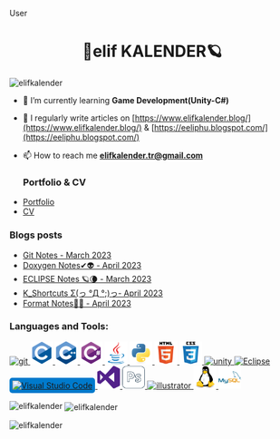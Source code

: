 User
<h1 align="center"> 🚩elif KALENDER🪐</h1>
<p align="left"> <img src="https://komarev.com/ghpvc/?username=elifkalender&label=Profile%20views&color=0e75b6&style=flat" alt="elifkalender" /> </p>


- 🌱 I’m currently learning **Game Development(Unity-C#)**

- 📝 I regularly write articles on  [https://www.elifkalender.blog/](https://www.elifkalender.blog/) & [https://eeliphu.blogspot.com/](https://eeliphu.blogspot.com/)

- 📫 How to reach me **elifkalender.tr@gmail.com**

  ### Portfolio & CV
<ul>
  <li><a href="https://www.elifkalender.blog/portfolio-collections/my-portfolio/myportfol%C4%B1o">Portfolio </a></li>
  <li><a href="https://www.elifkalender.blog/portfolio-collections/cv/cv-2cbac2">CV </a></li>     
</ul>

### Blogs posts
<ul>
  <li><a href="https://eeliphu.blogspot.com/2023/03/git-notes.html">Git Notes - March 2023</a></li>
  <li><a href="https://eeliphu.blogspot.com/2023/04/doxygen-notes.html">Doxygen Notes✔👽 - April 2023</a></li>
  <li><a href="https://eeliphu.blogspot.com/2023/03/eclipse-notes.html">ECLIPSE Notes 🪐🌘 - March 2023</a></li>  
  <li><a href="https://eeliphu.blogspot.com/2023/04/kshortcuts.html">K_Shortcuts Σ(っ °Д °;)っ- April 2023</a></li>
  <li><a href="https://eeliphu.blogspot.com/2023/04/front-end-notes.html">Format Notes🤞✨ - April 2023</a></li>    
</ul>


<h3 align="left">Languages and Tools:</h3>
<p align="left">
  <!-- Git -->
  <a href="https://git-scm.com/" target="_blank" rel="noreferrer">
    <img src="https://www.vectorlogo.zone/logos/git-scm/git-scm-icon.svg" alt="git" width="40" height="40"/>
  </a>
  
  <!-- C Programming -->
  <a href="https://www.cprogramming.com/" target="_blank" rel="noreferrer">
    <img src="https://raw.githubusercontent.com/devicons/devicon/master/icons/c/c-original.svg" alt="c" width="40" height="40"/>
  </a>

  <!-- C++ -->
  <a href="https://www.w3schools.com/cpp/" target="_blank" rel="noreferrer">
    <img src="https://raw.githubusercontent.com/devicons/devicon/master/icons/cplusplus/cplusplus-original.svg" alt="cplusplus" width="40" height="40"/>
  </a>

  <!-- C# -->
  <a href="https://www.w3schools.com/cs/" target="_blank" rel="noreferrer">
    <img src="https://raw.githubusercontent.com/devicons/devicon/master/icons/csharp/csharp-original.svg" alt="csharp" width="40" height="40"/>
  </a>

  <!-- Java -->
  <a href="https://www.java.com" target="_blank" rel="noreferrer"> 
    <img src="https://raw.githubusercontent.com/devicons/devicon/master/icons/java/java-original.svg" alt="java" width="40" height="40"/> 
  </a>

  <!-- Python -->
  <a href="https://www.python.org" target="_blank" rel="noreferrer">
    <img src="https://raw.githubusercontent.com/devicons/devicon/master/icons/python/python-original.svg" alt="python" width="40" height="40"/>
  </a>
  
  <!-- HTML -->
  <a href="https://www.w3.org/html/" target="_blank" rel="noreferrer">
    <img src="https://raw.githubusercontent.com/devicons/devicon/master/icons/html5/html5-original-wordmark.svg" alt="html5" width="40" height="40"/>
  </a>

  <!-- CSS -->
  <a href="https://www.w3schools.com/css/" target="_blank" rel="noreferrer">
    <img src="https://raw.githubusercontent.com/devicons/devicon/master/icons/css3/css3-original-wordmark.svg" alt="css3" width="40" height="40"/>
  </a>
 <!-- Unity -->
  <a href="https://unity.com/" target="_blank" rel="noreferrer">
    <img src="https://www.vectorlogo.zone/logos/unity3d/unity3d-icon.svg" alt="unity" width="40" height="40"/>
  </a>
  <!-- 3ds Max -->
<!--<a href="https://tr.pinterest.com/pin/812336851554293799/" target="_blank" rel="noreferrer">
  <img src="https://i.pinimg.com/564x/95/a8/8d/95a88d83d614a098ed5e9a61fec5858a.jpg" alt="Pinterest Image" width="40" height="40" style="background-color: #FFFFFF; padding: 5px; border-radius: 5px"/>
</a>-->
  <!-- V-Ray -->
  <!--<a href="https://www.chaosgroup.com/vray" target="_blank" rel="noreferrer">
    <img src="https://www.vectorlogo.zone/logos/vray/vray-icon.svg" alt="V-Ray" width="40" height="40"/>
  </a>-->

  <!-- Lumion -->
  <!--<a href="https://lumion.com/" target="_blank" rel="noreferrer">
    <img src="https://www.vectorlogo.zone/logos/lumion/lumion-icon.svg" alt="Lumion" width="40" height="40"/>
  </a>-->

  <!-- Revit -->
  <!--<a href="https://www.autodesk.com/products/revit/overview" target="_blank" rel="noreferrer">
    <img src="https://www.vectorlogo.zone/logos/autodesk_revit/autodesk_revit-icon.svg" alt="Revit" width="40" height="40"/>
  </a>-->

  <!-- AutoCAD -->
 <!-- <a href="https://www.autodesk.com/products/autocad/overview" target="_blank" rel="noreferrer">
    <img src="https://www.vectorlogo.zone/logos/autodesk_autocad/autodesk_autocad-icon.svg" alt="AutoCAD" width="40" height="40"/>
  </a>-->

  <!-- Eclipse -->
  <a href="https://www.eclipse.org/" target="_blank" rel="noreferrer">
    <img src="https://www.vectorlogo.zone/logos/eclipse/eclipse-icon.svg" alt="Eclipse" width="40" height="40"/>
  </a>

<!-- Visual Studio Code (Mavi) -->
<a href="https://code.visualstudio.com/" target="_blank" rel="noreferrer">
  <img src="https://img.icons8.com/fluent/48/000000/visual-studio-code-2019.png" alt="Visual Studio Code" width="40" height="40" style="background-color: #007ACC; padding: 5px; border-radius: 5px"/>
</a>

  <!-- Visual Studio -->
  <a href="https://visualstudio.microsoft.com/" target="_blank" rel="noreferrer">
    <img src="https://raw.githubusercontent.com/devicons/devicon/master/icons/visualstudio/visualstudio-plain.svg" alt="Visual Studio" width="40" height="40"/>
  </a>
  
  <!-- Photoshop -->
  <a href="https://www.photoshop.com/en" target="_blank" rel="noreferrer">
    <img src="https://raw.githubusercontent.com/devicons/devicon/master/icons/photoshop/photoshop-line.svg" alt="photoshop" width="40" height="40"/>
  </a>
  
  <!-- Illustrator -->
  <a href="https://www.adobe.com/in/products/illustrator.html" target="_blank" rel="noreferrer">
    <img src="https://www.vectorlogo.zone/logos/adobe_illustrator/adobe_illustrator-icon.svg" alt="illustrator" width="40" height="40"/>
  </a>
  
  <!-- Linux -->
  <a href="https://www.linux.org/" target="_blank" rel="noreferrer">
    <img src="https://raw.githubusercontent.com/devicons/devicon/master/icons/linux/linux-original.svg" alt="linux" width="40" height="40"/>
  </a>

  <!-- MySQL -->
  <a href="https://www.mysql.com/" target="_blank" rel="noreferrer">
    <img src="https://raw.githubusercontent.com/devicons/devicon/master/icons/mysql/mysql-original-wordmark.svg" alt="mysql" width="40" height="40"/>
  </a> 

  <!-- Spring -->
  <!-- <a href="https://spring.io/" target="_blank" rel="noreferrer">
    <img src="https://www.vectorlogo.zone/logos/springio/springio-icon.svg" alt="spring" width="40" height="40"/>
  </a> -->
</p>




<p><img align="left" src="https://github-readme-stats.vercel.app/api/top-langs?username=elifkalender&show_icons=true&locale=en&layout=compact" alt="elifkalender" /></p>

<p>&nbsp;<img align="center" src="https://github-readme-stats.vercel.app/api?username=elifkalender&show_icons=true&locale=en" alt="elifkalender" /></p>

<p><img align="center" src="https://github-readme-streak-stats.herokuapp.com/?user=elifkalender&" alt="elifkalender" /></p>
